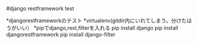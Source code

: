 #django restframework test  

*djangorestframeworkのテスト
*virtualenv(gitdir内にいれてしまう。分けたほうがいい）
*pipでdjango,rest,filterを入れる
    pip install django
    pip install djangorestframework
    pip install django-filter 

  
